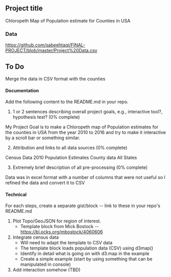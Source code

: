 ## Project title

Chloropeth Map of Population estimate for Counties in USA

### Data

https://github.com/sabeehtaqi/FINAL-PROJECT/blob/master/Project%20Data.csv

## To Do

Merge the data in CSV format with the counties

#### Documentation

Add the following content to the README.md in your repo.

1. 1 or 2 sentences describing overall project goals, e.g., interactive tool?, hypothesis test? (0% complete)

My Project Goal is to make a Chloropeth map of Population estimates for the counties in USA from the year 2010 to 2016 and try to make it interactive by a scroll bar or something similar.

2. Attribution and links to all data sources (0% complete)
 
 Census Data 2010
 Population Estimates County data All States

3. Extremely brief description of all pre-processing (0% complete)

Data was in excel format with a number of columns that were not useful so I refined the data and convert it to CSV

#### Technical

For each steps, create a separate gist/block -- link to these in your repo's README.md

1. Plot Topo/GeoJSON for region of interest.
    * Template block from Mick Bostock -- https://bl.ocks.org/mbostock/4060606
2. Integrate census data
    * Will need to adapt the template to CSV data
    * The template block loads population data (CSV) using d3map()
    * Identify in detail what is going on with d3.map in the example
    * Create a simple example (start by using something that can be manipulated in console)
3. Add interaction somehow (TBD)

